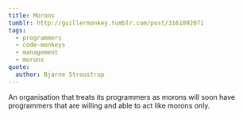 ```yaml
---
title: Morons
tumblr: http://guillermonkey.tumblr.com/post/3161892071
tags:
  - programmers
  - code-monkeys
  - management
  - morons
quote:
  author: Bjarne Stroustrup
---
```


An organisation that treats its programmers as morons will soon have programmers that are willing and able to act like morons only.

